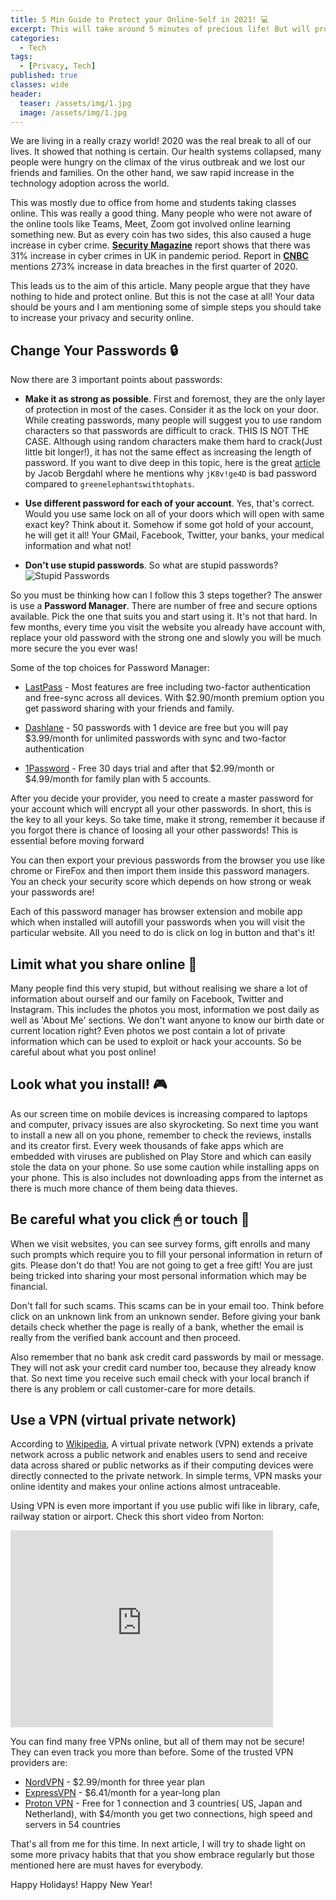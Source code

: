 ```yaml
---
title: 5 Min Guide to Protect your Online-Self in 2021! 💻
excerpt: This will take around 5 minutes of precious life! But will protect you online forever!
categories:
  - Tech
tags:
  - [Privacy, Tech]
published: true
classes: wide
header:
  teaser: /assets/img/1.jpg
  image: /assets/img/1.jpg
---
```


We are living in a really crazy world! 2020 was the real break to all of our lives. It showed that nothing is certain. Our health systems collapsed, many people were hungry on the climax of the virus outbreak and we lost our friends and families. On the other hand, we saw rapid increase in the technology adoption across the world. 

This was mostly due to office from home and students taking classes online. This was really a good thing. Many people who were not aware of the online tools like Teams, Meet, Zoom got involved online learning something new. But as every coin has two sides, this also caused a huge increase in cyber crime. [**Security Magazine**](https://www.securitymagazine.com/articles/93722-uk-sees-a-31-increase-in-cyber-crime-amid-the-pandemic) report shows that there was 31% increase in cyber crimes in UK in pandemic period. Report in [**CNBC**](https://www.cnbc.com/2020/07/29/cybercrime-ramps-up-amid-coronavirus-chaos-costing-companies-billions.html) mentions 273% increase in data breaches in the first quarter of 2020. 

This leads us to the aim of this article. Many people argue that they have nothing to hide and protect online. But this is not the case at all! Your data should be yours and I am mentioning some of simple steps you should take to increase your privacy and security online.

## Change Your Passwords 🔒

Now there are 3 important points about passwords:
- **Make it as strong as possible**. First and foremost, they are the only layer of protection in most of the cases. Consider it as the lock on your door. While creating passwords, many people will suggest you to use random characters so that passwords are difficult to crack. THIS IS NOT THE CASE. Although using random characters make them hard to crack(Just little bit longer!), it has not the same effect as increasing the length of password. If you want to dive deep in this topic, here is the great [article](https://towardsdatascience.com/why-password-validation-is-garbage-56e0d766c12e) by Jacob Bergdahl where he mentions why `jK8v!ge4D` is bad password compared to `greenelephantswithtophats`. 

- **Use different password for each of your account**. Yes, that's correct. Would you use same lock on all of your doors which will open with same exact key? Think about it. Somehow if some got hold of your account, he will get it all! Your GMail, Facebook, Twitter, your banks, your medical information and what not!

- **Don't use stupid passwords**. So what are stupid passwords?
![Stupid Passwords](https://www.safetydetectives.com/wp-content/uploads/2020/05/Top-30Most-Used-Passwords-in-the-world.jpg.webp)

So you must be thinking how can I follow this 3 steps together? The answer is use a **Password Manager**. There are number of free and secure options available. Pick the one that suits you and start using it. It's not that hard. In few months, every time you visit the website you already have account with, replace your old password with the strong one and slowly you will be much more secure the you ever was!

Some of the top choices for Password Manager:
  - [LastPass](https://www.lastpass.com/) - Most features are free including two-factor authentication and free-sync across all devices. With $2.90/month premium option you get password sharing with your friends and family.

  - [Dashlane](https://www.dashlane.com/) - 50 passwords with 1 device are free but you will pay $3.99/month for unlimited passwords with sync and two-factor authentication

  - [1Password](https://1password.com/) - Free 30 days trial and after that $2.99/month or $4.99/month for family plan with 5 accounts.

  After you decide your provider, you need to create a master password for your account which will encrypt all your other passwords. In short, this is the key to all your keys. So take time, make it strong, remember it because if you forgot there is chance of loosing all your other passwords! This is essential before moving forward

  You can then export your previous passwords from the browser you use like chrome or FireFox and then import them inside this password managers. You an check your security score which depends on how strong or weak your passwords are!

  Each of this password manager has browser extension and mobile app which when installed will autofill your passwords when you will visit the particular website. All you need to do is click on log in button and that's it!

## Limit what you share online 🎁

Many people find this very stupid, but without realising we share a  lot of information about ourself and our family on Facebook, Twitter and Instagram. This includes the photos you most, information we post daily as well as 'About Me' sections. We don't want anyone to know our birth date or current location right? Even photos we post contain a lot of private information which can be used to exploit or hack your accounts. So be careful about what you post online!

## Look what you install! 🎮

As our screen time on mobile devices is increasing compared to laptops and computer, privacy issues are also skyrocketing. So next time you want to install a new all on you phone, remember to check the reviews, installs and its creator first. Every week thousands of fake apps which are embedded with viruses are published on Play Store and which can easily stole the data on your phone. So use some caution while installing apps on your phone. This is also includes not downloading apps from the internet as there is much more chance of them being data thieves.

## Be careful what you click 🖱 or touch 📱

When we visit websites, you can see survey forms, gift enrolls and many such prompts which require you to fill your personal information in return of gits. Please don't do that! You are not going to get a free gift! You are just being tricked into sharing your most personal information which may be financial.

Don't fall for such scams. This scams can be in your email too. Think before click on an unknown link from an unknown sender. Before giving your bank details check whether the page is really of a bank, whether the email is really from the verified bank account and then proceed. 

Also remember that no bank ask credit card passwords by mail or message. They will not ask your credit card number too, because they already know that. So next time you receive such email check with your local branch if there is any problem or call customer-care for more details.

## Use a VPN (virtual private network)

According to [Wikipedia](https://en.wikipedia.org/wiki/Virtual_private_network), A virtual private network (VPN) extends a private network across a public network and enables users to send and receive data across shared or public networks as if their computing devices were directly connected to the private network. In simple terms, VPN masks your online identity and makes your online actions almost untraceable.

Using VPN is even more important if you use public wifi like in library, cafe, railway station or airport. Check this short video from Norton:

<iframe width="420" height="315" src="http://www.youtube.com/embed/8WkbIJjYxew" frameborder="0"> </iframe>

You can find many free VPNs online, but all of them may not be secure! They can even track you more than before. Some of the trusted VPN providers are:
- [NordVPN](https://nordvpn.com/) - $2.99/month for three year plan
- [ExpressVPN](https://www.expressvpn.com/) - $6.41/month for a year-long plan
- [Proton VPN](https://protonvpn.com) - Free for 1 connection and 3 countries( US, Japan and Netherland), with $4/month you get two connections, high speed and servers in 54 countries

That's all from me for this time. In next article, I will try to shade light on some more privacy habits that that you show embrace regularly but those mentioned here are must haves for everybody. 

Happy Holidays!
Happy New Year!

